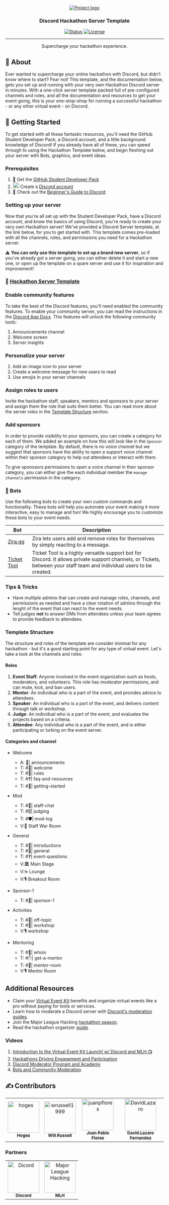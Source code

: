 <p align="center">
  <a href="" rel="noopener">
 <img src="images/Discord MLH Git.png" alt="Project logo"></a>
</p>

<h3 align="center">Discord Hackathon Server Template</h3>

<div align="center">

[![Status](https://img.shields.io/badge/status-active-success.svg)]()
[![License](https://img.shields.io/badge/license-GNU-blue.svg)](/LICENSE)

</div>

---

<p align="center"> Supercharge your hackathon experience.
    <br> 
</p>

## 🧐 About <a name = "about"></a>

Ever wanted to supercharge your online hackathon with Discord, but didn't know where to start? Fear not! This template, and the documentation below, gets you set up and running with your very own Hackathon Discord server in minutes. With a one-click server template packed full of pre-configured channels and roles, and all the documentation and resources to get your event going, this is your one-stop-shop for running a successful hackathon - or any other virtual event - on Discord.

## 🏁 Getting Started <a name = "getting_started"></a>

To get started with all these fantastic resources, you'll need the GitHub Student Developer Pack, a Discord account, and a little background knowledge of Discord! If you already have all of these, you can speed through to using the Hackathon Template below, and begin fleshing out your server with Bots, graphics, and event ideas.

### Prerequisites

1. 🎒 Get the [GitHub Student Developer Pack](https://education.github.com/virtual-event-kit?utm_source=github-kit-repo)
2. <img src="https://user-images.githubusercontent.com/57787993/122444864-99454680-cf66-11eb-9be5-d88b03a767e4.png" width="20px" /> Create a [Discord account](https://support.discord.com/hc/en-us/articles/360033931551-Getting-Started)
3. 📖 Check out the [Beginner's Guide to Discord](https://support.discord.com/hc/en-us/articles/360045138571-Beginner-s-Guide-to-Discord)


### Setting up your server

Now that you're all set up with the Student Developer Pack, have a Discord account, and know the basics of using Discord, you're ready to create your very own Hackathon server! We've provided a Discord Server template, at the link below, for you to get started with. This template comes pre-loaded with all the channels, roles, and permissions you need for a Hackathon server. 

:warning: **You can only use this template to set up a brand new server**, so if you've already got a server going, you can either delete it and start a new one, or open up the template on a spare server and use it for inspiration and improvement!

### 🔗 [Hackathon Server Template](https://dis.gd/GHhackathon)

### Enable community features
To take the best of the Discord features, you'll need enabled the community features. To enable your community server, you can read the instructions in the [Discord App Docs](https://support.discord.com/hc/en-us/articles/360047132851). This features will unlock the following community tools:
1. Announcements channel
2. Welcome screen
3. Server insights

### Personalize your server

1. Add an image icon to your server 
2. Create a welcome message for new users to read 
3. Use emojis in your server channels

### Assign roles to users
Invite the hackathon staff, speakers, mentors and sponsors to your server and assign them the role that suits them better. You can read more about the server roles in the [Template Structure](https://github.com/campus-experts/discord-hackathon-template#template-structure) section.

### Add sponsors
In order to provide visibility to your sponsors, you can create a category for each of them. We added an example on how this will look like in the `Sponsor` category of the template. By default, there is no voice channel but we suggest that sponsors have the ability to open a support voice channel within their sponsor category to help out attendees or interact with them.

To give sponosors permissions to open a voice channel in their sponsor category, you can either give the each individual member the `manage channels` permission in the category.

### 🤖 Bots
Use the following bots to create your own custom commands and functionality. These bots will help you automate your event making it more interactive, easy to manage and fun! We highly encourage you to customize these bots to your event needs.

| Bot | Description |
|-|-|
| [Zira.gg](https://zira.gg) | Zira lets users add and remove roles for themselves by simply reacting to a message. |
| [Ticket Tool](https://tickettool.xyz/) | Ticket Tool is a highly versatile support bot for Discord. It allows private support channels, or Tickets, between your staff team and individual users to be created. |

### Tips & Tricks
- Have multiple admins that can create and manage roles, channels, and permissions as needed and have a clear rotation of admins through the lenght of the event that can react to the event needs.
- Tell judges **not** to answer DMs from attendees unless your team agrees to provide feedback to attendees.

### Template Structure
The structure and roles of the template are consider minimal for any hackathon - but it's a good starting point for any type of virtual event. Let's take a look at the channels and roles:

#### Roles
1. **Event Staff**: Anyone involved in the event organization such as hosts, moderators, and volunteers. This role has moderator permissions, and can  mute, kick, and ban users.
2. **Mentor**: An individual who is a part of the event, and provides advice to attendees.
3. **Speaker**: An individual who is a part of the event, and delivers content through talk or workshop.
4. **Judge**: An individual who is a part of the event, and evaluates the projects based on a criteria.
5. **Attendee**: Any individual who is a part of the event, and is either participating or lurking on the event server.   


#### Categories and channel


- Welcome
  - A: 📢| announcements
  - T: #👋| welcome
  - T: #📝| rules
  - T: #❓| faq-and-resources
  - T: #🌱| getting-started

- Mod
  - T: #💬| staff-chat
  - T: #🎖| judging
  - T: #🛡| mod-log
  - V:📣 Staff War Room

- General
  - T: #🔰| introductions
  - T: #💬| general
  - T: #❓| event-questions
  - V:🏛 Main Stage
  - V:☕️ Lounge
  - V:🎙 Breakout Room

- Sponsor-1
  - T: #💬| sponsor-1

- Activities
  - T: #👾| off-topic
  - T: #🎒| workshop
  - V:🎙 workshop

- Mentoring
  - T: #👤| whois
  - T: #✋| get-a-mentor
  - T: #💬| mentor-room
  - V:🎙 Mentor Room

## Additional Resources <a name="resources"></a>
- Claim your [Virtual Event Kit](https://education.github.com/virtual-event-kit?utm_source=github-kit-repo) benefits and organize virtual events like a pro without paying for tools or services.
- Learn how to moderate a Discord server with [Discord's moderation guides](https://discord.com/moderation).
- Join the Major League Hacking [hackathon season](https://mlh.io/event-membership).
- Read the hackathon organizer [guide](https://guide.mlh.io/).

### Videos

1. [Introduction to the Virtual Event Kit Launch! w/ Discord and MLH 📺](https://www.twitch.tv/videos/1072555084) 
2. [Hackathons Driving Engagement and Participation](https://www.twitch.tv/videos/1072555082)
3. [Discord Moderator Program and Academy](https://www.twitch.tv/videos/1072555083)
4. [Bots and Community Moderation](https://www.twitch.tv/videos/1072555085)

## ✍ Contributors  <a name = "contributors"></a>


<!-- readme: collaborators,contributors -start -->
<table>
<tr>
    <td align="center">
        <a href="https://github.com/hoges">
            <img src="https://avatars.githubusercontent.com/u/30841926?v=4" width="100;" alt="hoges"/>
            <br />
            <sub><b>Hoges</b></sub>
        </a>
    </td>
    <td align="center">
        <a href="https://github.com/wrussell1999">
            <img src="https://avatars.githubusercontent.com/u/34094921?v=4" width="100;" alt="wrussell1999"/>
            <br />
            <sub><b>Will Russell</b></sub>
        </a>
    </td>
    <td align="center">
        <a href="https://github.com/juanpflores">
            <img src="https://avatars.githubusercontent.com/u/6200135?v=4" width="100;" alt="juanpflores"/>
            <br />
            <sub><b>Juan Pablo Flores </b></sub>
        </a>
    </td>
    <td align="center">
        <a href="https://github.com/David-Lazaro-Fernandez">
            <img src="https://avatars.githubusercontent.com/u/57787993?s=400&u=eab175b2d6c41338891c8e71335322d1dcb6f0ad&v=4" width="100;" alt="DavidLazaro"/>
            <br />
            <sub><b>David Lazaro Fernandez</b></sub>
        </a>
    </td>
  </tr>
</table>
<!-- readme: collaborators,contributors -end -->

### Partners

<!-- readme: hoges,mpsiebert -start -->
<table>
<tr>
    <td align="center">
        <a href="https://discord.com/">
            <img src="https://logos-marcas.com/wp-content/uploads/2020/12/Discord-Logo.png" width="100;" alt="Dicord"/>
            <br />
            <sub><b>Discord</b></sub>
        </a>
    </td>
    <td align="center">
        <a href="https://mlh.io/">
            <img src="https://static.mlh.io/brand-assets/logo/official/mlh-logo-color.png" width="100;" alt="Major League Hacking"/>
            <br />
            <sub><b>MLH</b></sub>
        </a>
    </td></tr>
</table>
<!-- readme: hoges,mpsiebert -end -->
